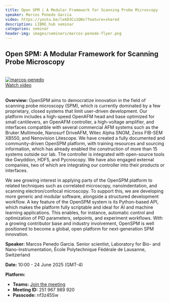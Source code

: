 ```yaml
---
title: Open SPM | A Modular Framework for Scanning Probe Microscopy
speaker: Marcos Penedo Garcia
video: https://youtu.be/lekD3Cu1QWs?feature=shared 
description: LIBRE_hub seminar
categories: seminar
header-img: images/seminars/marcos-penedo-flyer.png
---
```


## Open SPM: A Modular Framework for Scanning Probe Microscopy
<br>

<div class="thumbnail-container">
  <a href="https://www.youtube.com/watch?v=lekD3Cu1QWs">
    <img class="thumbnail" src="http://img.youtube.com/vi/lekD3Cu1QWs/0.jpg" alt="marcos-penedo">
    <div class="overlay">
      <span class="text">Watch video</span>
    </div>
  </a>
</div>

<br>

**Overview:** 
OpenSPM aims to democratize innovation in the field of scanning probe microscopy (SPM), which is currently dominated by a few proprietary, closed systems that limit user-driven development. Our platform includes a high-speed OpenAFM head and base optimized for small cantilevers, an OpenAFM controller, a high-voltage amplifier, and interfaces compatible with several commercial AFM systems such as the Bruker Multimode, Nanosurf DriveAFM, Witec Alpha SNOM, Zeiss FIB-SEM XB550, and Nenovision Litescope. We have created a fully documented and community-driven OpenSPM platform, with training resources and sourcing information, which has already enabled the construction of more than 15 systems outside our lab. The controller is integrated with open-source tools like Gwyddion, HDF5, and Pycroscopy. We have also engaged external companies, two of which are integrating our controller into their products or interfaces.

We see growing interest in applying parts of the OpenSPM platform to related techniques such as correlated microscopy, nanoindentation, and scanning electron/confocal microscopy. To support this, we are developing more generic and modular software, alongside a structured development workflow. A key feature of the OpenSPM system is its Python-based API, which makes the platform fully scriptable and ideal for AI and machine learning applications. This enables, for instance, automatic control and optimization of PID parameters, setpoints, and experiment workflows. With a growing contributor base and industry involvement, OpenSPM is well positioned to become a global, open platform for next-generation SPM innovation.

**Speaker:** Marcos Penedo Garcia. Senior scientist, Laboratory for Bio- and Nano-Instrumentation, École Polytechnique Fédérale de Lausanne, Switzerland

**Date:** 10:00 - 24 June 2025 (GMT-4)

**Platform:**
- **Teams:** [Join the meeting](https://teams.microsoft.com/l/meetup-join/19%3ameeting_NTA5ZjE5MjctY2U3YS00M2U0LTk4NDctMTYyN2QyOTY4OTFm%40thread.v2/0?context=%7b%22Tid%22%3a%225ff5d9fa-f83f-4ac1-a4d2-eb48ea0a00d2%22%2c%22Oid%22%3a%22b066b156-36d2-4bf1-8723-85ab0bba4b91%22%7d)
- **Meeting ID:** 251 967 989 920
- **Passcode:** nf3z45Sw